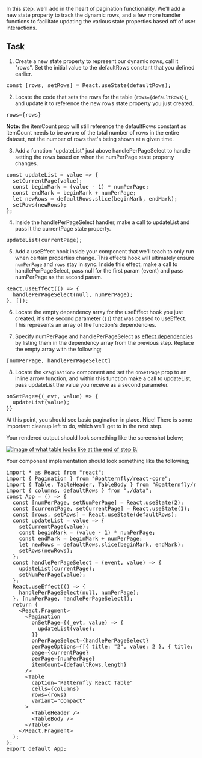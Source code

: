In this step, we'll add in the heart of pagination functionality. We'll add a new state property to track the dynamic rows, and a few more handler functions to facilitate updating the various state properties based off of user interactions.

## Task

1) Create a new state property to represent our dynamic rows, call it "rows". Set the initial value to the defaultRows constant that you defined earlier.

<pre class="file" data-target="clipboard">
const [rows, setRows] = React.useState(defaultRows);
</pre>

2) Locate the code that sets the rows for the table (`rows={defaultRows}`), and update it to reference the new rows state property you just created.

<pre class="file" data-target="clipboard">
rows={rows}
</pre>

<strong>Note: </strong> the itemCount prop will still reference the defaultRows constant as itemCount needs to be aware of the total number of rows in the entire dataset, not the number of rows that's being shown at a given time.

3) Add a function "updateList" just above handlePerPageSelect to handle setting the rows based on when the numPerPage state property changes.

<pre class="file" data-target="clipboard">
const updateList = value => {
  setCurrentPage(value);
  const beginMark = (value - 1) * numPerPage;
  const endMark = beginMark + numPerPage;
  let newRows = defaultRows.slice(beginMark, endMark);
  setRows(newRows);
};
</pre>

4) Inside the handlePerPageSelect handler, make a call to updateList and pass it the currentPage state property.

<pre class="file" data-target="clipboard">
updateList(currentPage);
</pre>

5) Add a useEffect hook inside your component that we'll teach to only run when certain properties change. This effects hook will ultimately ensure `numPerPage` and `rows` stay in sync. Inside this effect, make a call to handlePerPageSelect, pass null for the first param (event) and pass numPerPage as the second param.

<pre class="file" data-target="clipboard">
React.useEffect(() => {
  handlePerPageSelect(null, numPerPage);
}, []);
</pre>

6) Locate the empty dependency array for the useEffect hook you just created, it's the second parameter (`[]`) that was passed to useEffect. This represents an array of the function's dependencies.

7) Specify numPerPage and handlePerPageSelect as <a href="https://reactjs.org/docs/hooks-reference.html#conditionally-firing-an-effect" target="_blank">effect dependencies</a> by listing them in the dependency array from the previous step. Replace the empty array with the following;

<pre class="file" data-target="clipboard">
[numPerPage, handlePerPageSelect]
</pre>

8) Locate the `<Pagination>` component and set the `onSetPage` prop to an inline arrow function, and within this function make a call to updateList, pass updateList the value you receive as a second parameter.

<pre class="file" data-target="clipboard">
onSetPage={(_evt, value) => {
  updateList(value);
}}
</pre>

At this point, you should see basic pagination in place. Nice! There is some important cleanup left to do, which we'll get to in the next step.

Your rendered output should look something like the screenshot below;

<img src="intro-table/assets/step-8-complete.png" alt="Image of what table looks like at the end of step 8." style="box-shadow: rgba(3, 3, 3, 0.2) 0px 1.25px 2.5px 0px;" />

Your component implementation should look something like the following;

<pre class="file">
import * as React from &quot;react&quot;;
import { Pagination } from &quot;@patternfly/react-core&quot;;
import { Table, TableHeader, TableBody } from &quot;@patternfly/react-table&quot;;
import { columns, defaultRows } from &quot;./data&quot;;
const App = () =&gt; {
  const [numPerPage, setNumPerPage] = React.useState(2);
  const [currentPage, setCurrentPage] = React.useState(1);
  const [rows, setRows] = React.useState(defaultRows);
  const updateList = value =&gt; {
    setCurrentPage(value);
    const beginMark = (value - 1) * numPerPage;
    const endMark = beginMark + numPerPage;
    let newRows = defaultRows.slice(beginMark, endMark);
    setRows(newRows);
  };
  const handlePerPageSelect = (event, value) =&gt; {
    updateList(currentPage);
    setNumPerPage(value);
  };
  React.useEffect(() =&gt; {
    handlePerPageSelect(null, numPerPage);
  }, [numPerPage, handlePerPageSelect]);
  return (
    &lt;React.Fragment&gt;
      &lt;Pagination
        onSetPage={(_evt, value) =&gt; {
          updateList(value);
        }}
        onPerPageSelect={handlePerPageSelect}
        perPageOptions={[{ title: &quot;2&quot;, value: 2 }, { title: &quot;3&quot;, value: 3 }]}
        page={currentPage}
        perPage={numPerPage}
        itemCount={defaultRows.length}
      /&gt;
      &lt;Table
        caption=&quot;Patternfly React Table&quot;
        cells={columns}
        rows={rows}
        variant=&quot;compact&quot;
      &gt;
        &lt;TableHeader /&gt;
        &lt;TableBody /&gt;
      &lt;/Table&gt;
    &lt;/React.Fragment&gt;
  );
};
export default App;
</pre>
